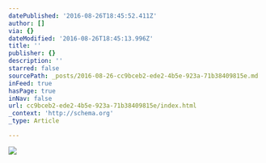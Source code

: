 ```yaml
---
datePublished: '2016-08-26T18:45:52.411Z'
author: []
via: {}
dateModified: '2016-08-26T18:45:13.996Z'
title: ''
publisher: {}
description: ''
starred: false
sourcePath: _posts/2016-08-26-cc9bceb2-ede2-4b5e-923a-71b38409815e.md
inFeed: true
hasPage: true
inNav: false
url: cc9bceb2-ede2-4b5e-923a-71b38409815e/index.html
_context: 'http://schema.org'
_type: Article

---
```

![](https://the-grid-user-content.s3-us-west-2.amazonaws.com/d075f299-9091-4013-951d-a155770422f1.jpg)